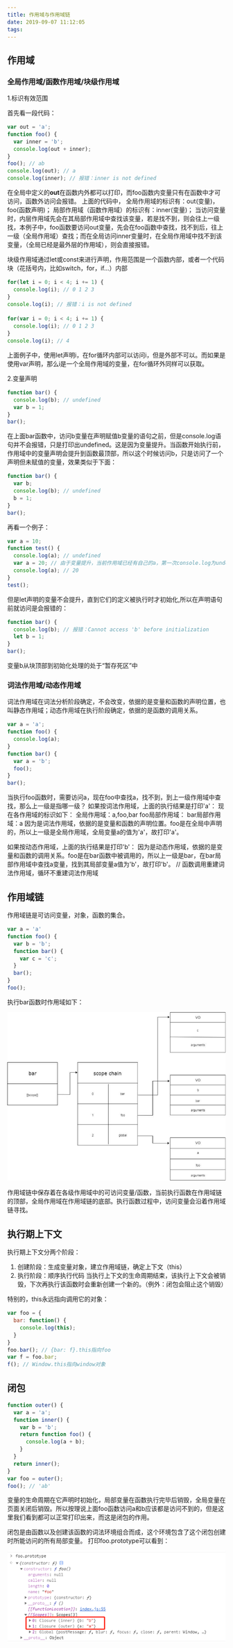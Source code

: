 ```yaml
---
title: 作用域与作用域链
date: 2019-09-07 11:12:05
tags:
---
```

## 作用域

### 全局作用域/函数作用域/块级作用域

1.标识有效范围

首先看一段代码：

```js
var out = 'a';
function foo() {
  var inner = 'b';
  console.log(out + inner);
}
foo(); // ab
console.log(out); // a
console.log(inner); // 报错：inner is not defined
```

在全局中定义的**out**在函数内外都可以打印，而foo函数内变量只有在函数中才可访问，函数外访问会报错。
上面的代码中，
全局作用域的标识有：out(变量)，foo(函数声明)；
局部作用域（函数作用域）的标识有：inner(变量)；
当访问变量时，内层作用域先会在其局部作用域中查找该变量，若是找不到，则会往上一级找，本例子中，foo函数要访问out变量，先会在foo函数中查找，找不到后，往上一级（全局作用域）查找；而在全局访问inner变量时，在全局作用域中找不到该变量，（全局已经是最外层的作用域），则会直接报错。

块级作用域通过let或const来进行声明，作用范围是一个函数内部，或者一个代码块（花括号内，比如switch，for，if...）内部

```js
for(let i = 0; i < 4; i += 1) {
  console.log(i); // 0 1 2 3
}
console.log(i); // 报错：i is not defined

for(var i = 0; i < 4; i += 1) {
  console.log(i); // 0 1 2 3
}
console.log(i); // 4
```

上面例子中，使用let声明i，在for循环内部可以访问i，但是外部不可以。而如果是使用var声明，那么i是一个全局作用域的变量，在for循环外同样可以获取。

2.变量声明

```js
function bar() {
  console.log(b); // undefined
  var b = 1;
}
bar();
```

在上面bar函数中，访问b变量在声明赋值b变量的语句之前，但是console.log语句并不会报错，只是打印出undefined。这是因为变量提升。当函数开始执行前，作用域中的变量声明会提升到函数最顶部，所以这个时候访问b，只是访问了一个声明但未赋值的变量，效果类似于下面：

```js
function bar() {
  var b;
  console.log(b); // undefined
  b = 1;
}
bar();
```

再看一个例子：

```js
var a = 10;
function test() {
  console.log(a); // undefined
  var a = 20; // 由于变量提升，当前作用域已经有自己的a，第一次console.log为undefined
  console.log(a); // 20
}
test();
```

但是let声明的变量不会提升，直到它们的定义被执行时才初始化,所以在声明语句前就访问是会报错的：

```js
function bar() {
  console.log(b); // 报错：Cannot access 'b' before initialization
  let b = 1;
}
bar();
```

变量b从块顶部到初始化处理的处于“暂存死区”中

### 词法作用域/动态作用域

词法作用域在词法分析阶段确定，不会改变，依据的是变量和函数的声明位置，也叫静态作用域；动态作用域在执行阶段确定，依据的是函数的调用关系。

```js
var a = 'a';
function foo() {
  console.log(a);
}
function bar() {
  var a = 'b';
  foo();
}
bar();
```

当执行foo函数时，需要访问a，现在foo中查找a，找不到，到上一级作用域中查找，那么上一级是指哪一级？
如果按词法作用域，上面的执行结果是打印'a'：
现在各作用域的标识如下：
全局作用域：a,foo,bar
foo局部作用域：
bar局部作用域：a
因为是词法作用域，依据的是变量和函数的声明位置。foo是在全局中声明的，所以上一级是全局作用域，全局变量a的值为'a'，故打印'a'。

如果按动态作用域，上面的执行结果是打印'b'：
因为是动态作用域，依据的是变量和函数的调用关系。foo是在bar函数中被调用的，所以上一级是bar，在bar局部作用域中查找a变量，找到其局部变量a值为'b'，故打印'b'。
// 函数调用重建词法作用域，循环不重建词法作用域

## 作用域链

作用域链是可访问变量，对象，函数的集合。

```js
var a = 'a'
function foo() {
  var b = 'b';
  function bar() {
    var c = 'c';
  }
  bar();
}
foo();
```

执行bar函数时作用域如下：

!['scope-chain'](../images/scope1.jpeg)

作用域链中保存着在各级作用域中的可访问变量/函数，当前执行函数在作用域链的顶部，全局作用域在作用域链的底部。执行函数过程中，访问变量会沿着作用域链寻找。

## 执行期上下文

执行期上下文分两个阶段：

1. 创建阶段：生成变量对象，建立作用域链，确定上下文（this）
2. 执行阶段：顺序执行代码
当执行上下文的生命周期结束，该执行上下文会被销毁，下次再执行该函数时会重新创建一个新的。（例外：闭包会阻止这个销毁）

特别的，this永远指向调用它的对象：

```js
var foo = {
  bar: function() {
    console.log(this);
  }
}
foo.bar(); // {bar: f}.this指向foo
var f = foo.bar;
f(); // Window.this指向window对象
```

## 闭包

```js
function outer() {
  var a = 'a';
  function inner() {
    var b = 'b';
    return function foo() {
      console.log(a + b);
    }
  }
  return inner();
}
var foo = outer();
foo(); // 'ab'
```

变量的生命周期在它声明时初始化，局部变量在函数执行完毕后销毁，全局变量在页面关闭后销毁。所以按理说上面foo函数访问a和b应该都是访问不到的，但是这里我们看到都可以正常打印出来，而这是闭包的作用。

闭包是由函数以及创建该函数的词法环境组合而成，这个环境包含了这个闭包创建时所能访问的所有局部变量。
打印foo.prototype可以看到：

!['closure'](../images/scope2.png)
